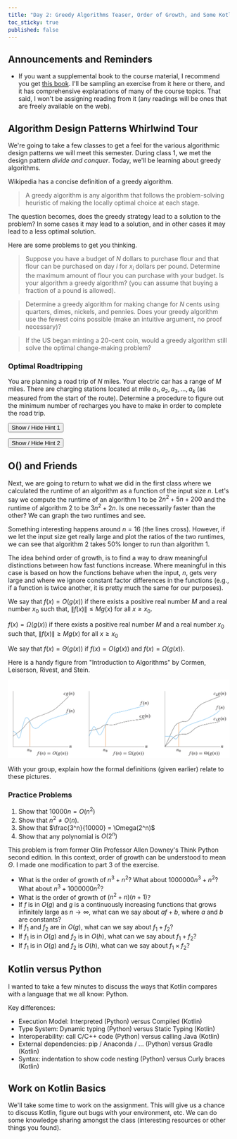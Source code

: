 ```yaml
---
title: "Day 2: Greedy Algorithms Teaser, Order of Growth, and Some Kotlin"
toc_sticky: true
published: false
---
```


## Announcements and Reminders

* If you want a supplemental book to the course material, I recommend you get [this book](https://mitpress.mit.edu/9780262046305/introduction-to-algorithms/).  I'll be sampling an exercise from it here or there, and it has comprehensive explanations of many of the course topics.  That said, I won't be assigning reading from it (any readings will be ones that are freely available on the web).

## Algorithm Design Patterns Whirlwind Tour

We're going to take a few classes to get a feel for the various algorithmic design patterns we will meet this semester.  During class 1, we met the design pattern *divide and conquer*.  Today, we'll be learning about greedy algorithms.

Wikipedia has a concise definition of a greedy algorithm.

> A greedy algorithm is any algorithm that follows the problem-solving heuristic of making the locally optimal choice at each stage.

The question becomes, does the greedy strategy lead to a solution to the problem?  In some cases it may lead to a solution, and in other cases it may lead to a less optimal solution.

Here are some problems to get you thinking.

> Suppose you have a budget of $N$ dollars to purchase flour and that flour can be purchased on day $i$ for $x_i$ dollars per pound.  Determine the maximum amount of flour you can purchase with your budget.  Is your algorithm a greedy algorithm? (you can assume that buying a fraction of a pound is allowed).

> Determine a greedy algorithm for making change for $N$ cents using quarters, dimes, nickels, and pennies.  Does your greedy algorithm use the fewest coins possible (make an intuitive argument, no proof necessary)?
 
> If the US began minting a 20-cent coin, would a greedy algorithm still solve the optimal change-making problem?
>

### Optimal Roadtripping

You are planning a road trip of $N$ miles.  Your electric car has a range of $M$ miles.  There are charging stations located at mile $a_1, a_2, a_3, \ldots, a_k$ (as measured from the start of the route).  Determine a procedure to figure out the minimum number of recharges you have to make in order to complete the road trip.

<button onclick="HideShowElement(&quot;HideShow3&quot;)">Show / Hide Hint 1</button>
<div id="HideShow3" style="display:none">
Start by thinking about the first decision you have to make (where to make your first recharging stop).  Is there a best place to stop?
</div>

<button onclick="HideShowElement(&quot;HideShow4&quot;)">Show / Hide Hint 2</button>
<div id="HideShow4" style="display:none">
Assuming that you recharge completely each time you choose to stop, does it ever make sense to stop at an earlier charging station than you could have reached?
</div>

## O() and Friends

Next, we are going to return to what we did in the first class where we calculated the runtime of an algorithm as a function of the input size $n$.  Let's say we compute the runtime of an algorithm 1 to be $2 n^2 + 5n + 200$ and the runtime of algorithm 2 to be $3 n^2 + 2 n$.  Is one necessarily faster than the other?  We can graph the two runtimes and see.

<div id="plot"></div>
<script>
  Plotly.newPlot("plot", [{
    x: [...Array(20).keys()],
    y: [...Array(20).keys()].map(i => 2*i*i + 5*i + 200),
    mode: 'lines',
    name: "algorithm 1"
  }, {
    x: [...Array(20).keys()],
    y: [...Array(20).keys()].map(i => 3*i*i + 2*i),
    mode: 'lines',
    name: "algorithm 2"
  }], { xaxis: { title: "Input Size" },
        yaxis: { title: "Runtime" } } );
</script>

Something interesting happens around $n=16$ (the lines cross).  However, if we let the input size get really large and plot the ratios of the two runtimes, we can see that algorithm 2 takes 50% longer to run than algorithm 1.

<div id="plot2"></div>
<script>
  Plotly.newPlot("plot2", [{
    x: [...Array(1000).keys()],
    y: [...Array(1000).keys()].map(i => (3*i*i + 2*i)/(2*i*i + 5*i + 200)),
    mode: 'lines',
    name: "algorithm 2 runtime / algorithm 1 runtime"
  }], { xaxis: { title: "Input Size", range: [10,1000] },
        yaxis: { title: "Relative Runtime", range: [0, 2] } } );
</script>

The idea behind order of growth, is to find a way to draw meaningful distinctions between how fast functions increase.  Where meaningful in this case is based on how the functions behave when the input, $n$, gets very large and where we ignore constant factor differences in the functions (e.g., if a function is twice another, it is pretty much the same for our purposes).


We say that $f(x) = O(g(x))$ if there exists a positive real number $M$ and a real number $x_0$ such that, $\|f(x)\| \leq M g(x)~\text{for all}~x\geq x_0$.


$f(x) = \Omega(g(x))$ if there exists a positive real number $M$ and a real number $x_0$ such that, $\|f(x)\|\geq M g(x)~\text{for all}~x \geq x_0$

We say that $f(x) = \Theta(g(x))$ if $f(x) = O(g(x))$ and $f(x) = \Omega(g(x))$.

Here is a handy figure from "Introduction to Algorithms" by Cormen, Leiserson, Rivest, and Stein.

![This figure shows a grahical depiction of O(g(n)) (left), Omega(g(n)) (center), and Theta(g(n)) (right)](../images/bigoandfriends.png)

With your group, explain how the formal definitions (given earlier) relate to these pictures.

### Practice Problems

1. Show that $10000 n = O(n^2)$
2. Show that $n^2 \neq O(n)$.
3. Show that $\frac{3^n}{10000} = \Omega(2^n)$
4. Show that any polynomial is $O(2^n)$

This problem is from former Olin Professor Allen Downey's Think Python second edition.   In this context, order of growth can be understood to mean $\Theta$.  I made one modification to part 3 of the exercise.

* What is the order of growth of $n^3 + n^2$? What about $1000000 n^3 + n^2$? What about $n^3 + 1000000 n^2$?
* What is the order of growth of $(n^2 + n)(n + 1)$?
* If $f$ is in $O(g)$ and $g$ is a continuously increasing functions that grows infinitely large as $n \rightarrow \infty$, what can we say about $af+b$, where $a$ and $b$ are constants?
* If $f_1$ and $f_2$ are in $O(g)$, what can we say about $f_1 + f_2$?
* If $f_1$ is in $O(g)$ and $f_2$ is in $O(h)$, what can we say about $f_1 + f_2$?
* If $f_1$ is in $O(g)$ and $f_2$ is $O(h)$, what can we say about $f_1 \times f_2$?

## Kotlin versus Python

I wanted to take a few minutes to discuss the ways that Kotlin compares with a language that we all know: Python.

Key differences:
* Execution Model: Interpreted (Python) versus Compiled (Kotlin)
* Type System: Dynamic typing (Python) versus Static Typing (Kotlin)
* Interoperability: call C/C++ code (Python) versus calling Java (Kotlin)
* External dependencies: pip / Anaconda / ... (Python) versus Gradle (Kotlin)
* Syntax: indentation to show code nesting (Python) versus Curly braces (Kotlin)

## Work on Kotlin Basics

We'll take some time to work on the assignment.  This will give us a chance to discuss Kotlin, figure out bugs with your environment, etc.  We can do some knowledge sharing amongst the class (interesting resources or other things you found).
